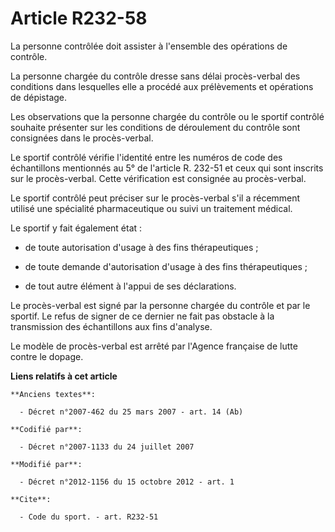 # Article R232-58

La personne contrôlée doit assister à l'ensemble des opérations de contrôle. 

La personne chargée du contrôle dresse sans délai procès-verbal des conditions dans lesquelles elle a procédé aux
prélèvements et opérations de dépistage. 

Les observations que la personne chargée du contrôle ou le sportif contrôlé souhaite présenter sur les conditions de
déroulement du contrôle sont consignées dans le procès-verbal. 

Le sportif contrôlé vérifie l'identité entre les numéros de code des échantillons mentionnés au 5° de l'article R. 232-51 et
ceux qui sont inscrits sur le procès-verbal. Cette vérification est consignée au procès-verbal. 

Le sportif contrôlé peut préciser sur le procès-verbal s'il a récemment utilisé une spécialité pharmaceutique ou suivi un
traitement médical. 

Le sportif y fait également état :

- de toute autorisation d'usage à des fins thérapeutiques ;

- de toute demande d'autorisation d'usage à des fins thérapeutiques ;

- de tout autre élément à l'appui de ses déclarations. 

Le procès-verbal est signé par la personne chargée du contrôle et par le sportif. Le refus de signer de ce dernier ne fait
pas obstacle à la transmission des échantillons aux fins d'analyse. 

Le modèle de procès-verbal est arrêté par l'Agence française de lutte contre le dopage.

**Liens relatifs à cet article**

	**Anciens textes**:

	  - Décret n°2007-462 du 25 mars 2007 - art. 14 (Ab)

	**Codifié par**:

	  - Décret n°2007-1133 du 24 juillet 2007

	**Modifié par**:

	  - Décret n°2012-1156 du 15 octobre 2012 - art. 1

	**Cite**:

	  - Code du sport. - art. R232-51

